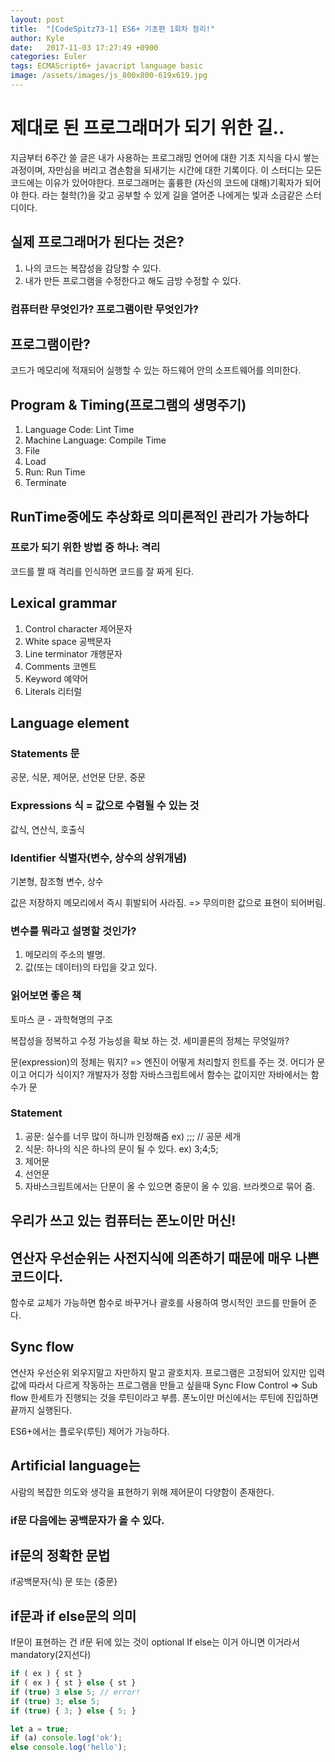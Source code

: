 ```yaml
---
layout: post
title:  "[CodeSpitz73-1] ES6+ 기초편 1회차 정리!"
author: Kyle
date:   2017-11-03 17:27:49 +0900
categories: Euler
tags: ECMAScript6+ javacript language basic
image: /assets/images/js_800x800-619x619.jpg
---
```

# 제대로 된 프로그래머가 되기 위한 길..
지금부터 6주간 쓸 글은 내가 사용하는 프로그래밍 언어에 대한 기초 지식을 다시 쌓는 과정이며,
자만심을 버리고 겸손함을 되새기는 시간에 대한 기록이다.
이 스터디는
모든 코드에는 이유가 있어야한다.
프로그래머는 훌륭한 (자신의 코드에 대해)기획자가 되어야 한다.
라는 철학(?)을 갖고 공부할 수 있게 길을 열어준 나에게는 빛과 소금같은 스터디이다.  

## 실제 프로그래머가 된다는 것은?
1. 나의 코드는 복잡성을 감당할 수 있다.
2. 내가 만든 프로그램을 수정한다고 해도 금방 수정할 수 있다.

### 컴퓨터란 무엇인가? 프로그램이란 무엇인가?

## 프로그램이란?
코드가 메모리에 적재되어 실행할 수 있는 하드웨어 안의 소프트웨어를 의미한다.

## Program & Timing(프로그램의 생명주기)
1. Language Code: Lint Time
2. Machine Language: Compile Time
3. File
4. Load
5. Run: Run Time
6. Terminate

## RunTime중에도 추상화로 의미론적인 관리가 가능하다

### 프로가 되기 위한 방법 중 하나: 격리
코드를 짤 때 격리를 인식하면 코드를 잘 짜게 된다.

## Lexical grammar

1. Control character 제어문자
2. White space 공백문자
3. Line terminator 개행문자
4. Comments 코멘트
5. Keyword 예약어
6. Literals 리터럴

## Language element

### Statements 문
공문, 식문, 제어문, 선언문		단문, 중문
### Expressions 식 = 값으로 수렴될 수 있는 것
값식, 연산식, 호출식
### Identifier 식별자(변수, 상수의 상위개념)
기본형, 참조형		변수, 상수

값은 저장하지 메모리에서 즉시 휘발되어 사라짐. => 무의미한 값으로 표현이 되어버림.

### 변수를 뭐라고 설명할 것인가? 
1. 메모리의 주소의 별명.
2. 값(또는 데이터)의 타입을 갖고 있다.

### 읽어보면 좋은 책
토마스 쿤 - 과학혁명의 구조

복잡성을 정복하고 수정 가능성을 확보 하는 것.
세미콜론의 정체는 무엇일까?

문(expression)의 정체는 뭐지? => 엔진이 어떻게 처리할지 힌트를 주는 것.
어디가 문이고 어디가 식이지? 개발자가 정함
자바스크립트에서 함수는 값이지만 자바에서는 함수가 문

### Statement
1. 공문: 실수를 너무 많이 하니까 인정해줌 ex) ;;; // 공문 세개
2. 식문: 하나의 식은 하나의 문이 될 수 있다. ex) 3;4;5;
3. 제어문
4. 선언문
5. 자바스크립트에서는 단문이 올 수 있으면 중문이 올 수 있음. 브라켓으로 묶어 줌.

## 우리가 쓰고 있는 컴퓨터는 폰노이만 머신!

## 연산자 우선순위는 사전지식에 의존하기 때문에 매우 나쁜 코드이다.
함수로 교체가 가능하면 함수로 바꾸거나 괄호를 사용하여 명시적인 코드를 만들어 준다.

## Sync flow
연산자 우선순위 외우지말고 자만하지 말고 괄호치자.
프로그램은 고정되어 있지만 입력 값에 따라서 다르게 작동하는 프로그램을 만들고 싶을때
Sync Flow Control => Sub flow
한세트가 진행되는 것을 루틴이라고 부름.
폰노이만 머신에서는 루틴에 진입하면 끝까지 실행된다.

ES6+에서는 플로우(루틴) 제어가 가능하다.

## Artificial language는
사람의 복잡한 의도와 생각을 표현하기 위해 제어문이 다양함이 존재한다.

### if문 다음에는 공백문자가 올 수 있다.

## if문의 정확한 문법
if공백문자(식) 문 또는 {중문}

## if문과 if else문의 의미
If문이 표현하는 건 if문 뒤에 있는 것이 optional
If else는 이거 아니면 이거라서 mandatory(2지선다)

```javascript
if ( ex ) { st }
if ( ex ) { st } else { st }
if (true) 3 else 5; // error!
if (true) 3; else 5;
if (true) { 3; } else { 5; }
```

```javascript
let a = true;
if (a) console.log('ok');
else console.log('hello');
```